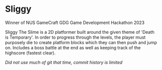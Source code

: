 # Sliggy
Winner of NUS GameCraft GDG Game Development Hackathon 2023 

Sliggy The Slime is a 2D platformer built around the given theme of 'Death is Temporary'.
In order to progress through the levels, the player must purposely die to create platform blocks which they can then push and jump on. 
Includes a boss battle at the end as well as keeping track of the highscore (fastest clear). 


*Did not use much of git that time, commit history is limited*

